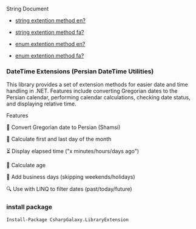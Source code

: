 String Document

- [string extention method en?](https://github.com/CsharpGalexy/ExtentionsTools/blob/main/CsharpGalexy.LibraryExtention/Extentions.Strings/README-en.md)
- [string extention method fa?](https://github.com/CsharpGalexy/ExtentionsTools/blob/main/CsharpGalexy.LibraryExtention/Extentions.Strings/README-fa.md)

- [enum extention method en?](https://github.com/CsharpGalexy/ExtentionsTools/blob/main/CsharpGalexy.LibraryExtention/Extentions.Enums/README-en.md)
- [enum extention method fa?](https://github.com/CsharpGalexy/ExtentionsTools/blob/main/CsharpGalexy.LibraryExtention/Extentions.Enums/README-fa.md)  
### DateTime Extensions (Persian DateTime Utilities)

This library provides a set of extension methods for easier date and time handling in .NET.
Features include converting Gregorian dates to the Persian calendar, performing calendar calculations, checking date status, and displaying relative time.

Features




🔄 Convert Gregorian date to Persian (Shamsi)

📅 Calculate first and last day of the month

⏳ Display elapsed time ("x minutes/hours/days ago")

🎂 Calculate age

🏢 Add business days (skipping weekends/holidays)

🔍 Use with LINQ to filter dates (past/today/future)


### install package

```Install-Package CsharpGalaxy.LibraryExtension ```


